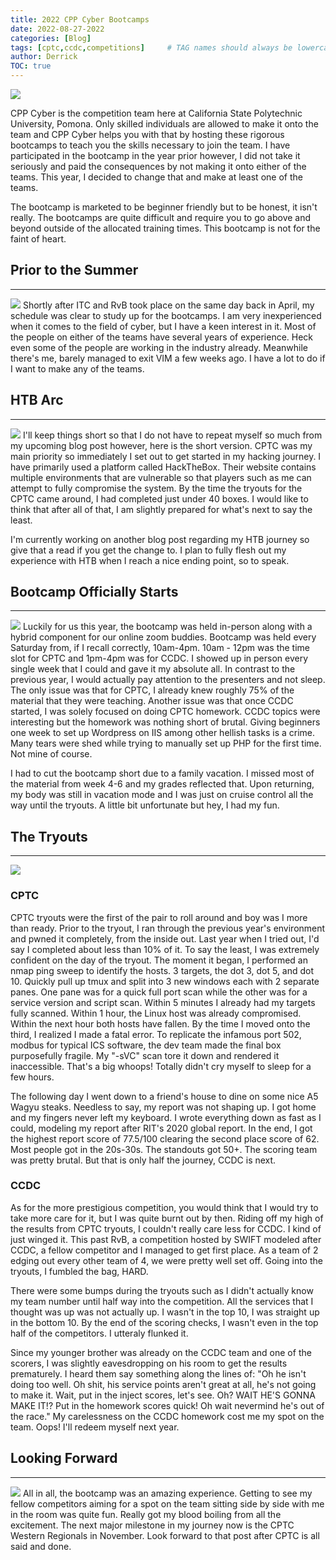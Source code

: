 ```yaml
---
title: 2022 CPP Cyber Bootcamps
date: 2022-08-27-2022
categories: [Blog]
tags: [cptc,ccdc,competitions]     # TAG names should always be lowercase
author: Derrick
TOC: true
---
```


![](https://i.imgur.com/OT9eKFl.png)

CPP Cyber is the competition team here at California State Polytechnic University, Pomona. Only skilled individuals are allowed to make it onto the team and CPP Cyber helps you with that by hosting these rigorous bootcamps to teach you the skills necessary to join the team. I have participated in the bootcamp in the year prior however, I did not take it seriously and paid the consequences by not making it onto either of the teams. This year, I decided to change that and make at least one of the teams.

The bootcamp is marketed to be beginner friendly but to be honest, it isn't really. The bootcamps are quite difficult and require you to go above and beyond outside of the allocated training times. This bootcamp is not for the faint of heart.

## Prior to the Summer
---
![](https://i.imgur.com/QpaITDG.png)
Shortly after ITC and RvB took place on the same day back in April, my schedule was clear to study up for the bootcamps. I am very inexperienced when it comes to the field of cyber, but I have a keen interest in it. Most of the people on either of the teams have several years of experience. Heck even some of the people are working in the industry already. Meanwhile there's me, barely managed to exit VIM a few weeks ago. I have a lot to do if I want to make any of the teams.

## HTB Arc
---
![](https://i.imgur.com/sxh1Hn1.jpg)
I'll keep things short so that I do not have to repeat myself so much from my upcoming blog post however, here is the short version. CPTC was my main priority so immediately I set out to get started in my hacking journey. I have primarily used a platform called HackTheBox. Their website contains multiple environments that are vulnerable so that players such as me can attempt to fully compromise the system. By the time the tryouts for the CPTC came around, I had completed just under 40 boxes. I would like to think that after all of that, I am slightly prepared for what's next to say the least.

I'm currently working on another blog post regarding my HTB journey so give that a read if you get the change to. I plan to fully flesh out my experience with HTB when I reach a nice ending point, so to speak.

## Bootcamp Officially Starts
---
![](https://i.imgur.com/4rP3HeX.png)
Luckily for us this year, the bootcamp was held in-person along with a hybrid component for our online zoom buddies. Bootcamp was held every Saturday from, if I recall correctly, 10am-4pm. 10am - 12pm was the time slot for CPTC and 1pm-4pm was for CCDC. I showed up in person every single week that I could and gave it my absolute all. In contrast to the previous year, I would actually pay attention to the presenters and not sleep. The only issue was that for CPTC, I already knew roughly 75% of the material that they were teaching. Another issue was that once CCDC started, I was solely focused on doing CPTC homework. CCDC topics were interesting but the homework was nothing short of brutal. Giving beginners one week to set up Wordpress on IIS among other hellish tasks is a crime. Many tears were shed while trying to manually set up PHP for the first time. Not mine of course.

I had to cut the bootcamp short due to a family vacation. I missed most of the material from week 4-6 and my grades reflected that. Upon returning, my body was still in vacation mode and I was just on cruise control all the way until the tryouts. A little bit unfortunate but hey, I had my fun.

## The Tryouts
---
![](https://i.imgur.com/ftOG5uH.png)

### CPTC
CPTC tryouts were the first of the pair to roll around and boy was I more than ready. Prior to the tryout, I ran through the previous year's environment and pwned it completely, from the inside out. Last year when I tried out, I'd say I completed about less than 10% of it. To say the least, I was extremely confident on the day of the tryout. The moment it began, I performed an nmap ping sweep to identify the hosts. 3 targets, the dot 3, dot 5, and dot 10. Quickly pull up tmux and split into 3 new windows each with 2 separate panes. One pane was for a quick full port scan while the other was for a service version and script scan. Within 5 minutes I already had my targets fully scanned. Within 1 hour, the Linux host was already compromised. Within the next hour both hosts have fallen. By the time I moved onto the third, I realized I made a fatal error. To replicate the infamous port 502, modbus for typical ICS software, the dev team made the final box purposefully fragile. My "-sVC" scan tore it down and rendered it inaccessible. That's a big whoops! Totally didn't cry myself to sleep for a few hours.

The following day I went down to a friend's house to dine on some nice A5 Wagyu steaks. Needless to say, my report was not shaping up. I got home and my fingers never left my keyboard. I wrote everything down as fast as I could, modeling my report after RIT's 2020 global report. In the end, I got the highest report score of 77.5/100 clearing the second place score of 62. Most people got in the 20s-30s. The standouts got 50+. The scoring team was pretty brutal. But that is only half the journey, CCDC is next.

### CCDC
As for the more prestigious competition, you would think that I would try to take more care for it, but I was quite burnt out by then. Riding off my high of the results from CPTC tryouts, I couldn't really care less for CCDC. I kind of just winged it. This past RvB, a competition hosted by SWIFT modeled after CCDC, a fellow competitor and I managed to get first place. As a team of 2 edging out every other team of 4, we were pretty well set off. Going into the tryouts, I fumbled the bag, HARD.

There were some bumps during the tryouts such as I didn't actually know my team number until half way into the competition. All the services that I thought was up was not actually up. I wasn't in the top 10, I was straight up in the bottom 10. By the end of the scoring checks, I wasn't even in the top half of the competitors. I utteraly flunked it.

Since my younger brother was already on the CCDC team and one of the scorers, I was slightly eavesdropping on his room to get the results prematurely. I heard them say something along the lines of: "Oh he isn't doing too well. Oh shit, his service points aren't great at all, he's not going to make it. Wait, put in the inject scores, let's see. Oh? WAIT HE'S GONNA MAKE IT!? Put in the homework scores quick! Oh wait nevermind he's out of the race." My carelessness on the CCDC homework cost me my spot on the team. Oops! I'll redeem myself next year.

## Looking Forward
---
![](https://i.imgur.com/FH1Q9Bq.png)
All in all, the bootcamp was an amazing experience. Getting to see my fellow competitors aiming for a spot on the team sitting side by side with me in the room was quite fun. Really got my blood boiling from all the excitement. The next major milestone in my journey now is the CPTC Western Regionals in November. Look forward to that post after CPTC is all said and done.